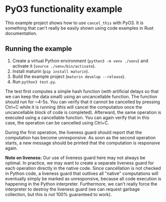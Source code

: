 # PyO3 functionality example

This example project shows how to use `cancel_this` with PyO3. It is something that can't really be easily
shown using code examples in Rust documentation.

## Running the example

1. Create a virtual Python environment (`python3 -m venv ./venv`) and activate it (`source ./venv/bin/activate`).
2. Install maturin (`pip install maturin`).
3. Build the example project (`maturin develop --release`).
4. Run `python3 test.py`.

The test first computes a simple hash function (with artificial delays so that we can keep the data small)
using an uncancellable function. The function should run for ~4-5s. You can verify that it cannot be cancelled
by pressing Ctrl+C while it is running (this will cancel the computation once the uncancellable block of code is
completed). Afterward, the same operation is executed using a cancellable function. You can again verify that 
in this case, the operation can be cancelled using Ctrl+C. 

During the first operation, the liveness guard should report
that the computation has become unresponsive. As soon as the second operation starts, a new message should be
printed that the computation is responsive again.

**Note on liveness:** Our use of liveness guard here may not always be optimal. 
In practice, we may want to create a separate liveness guard for each operation directly in the native code. 
Since cancellation is not checked in Python code, a liveness guard that outlives all "native" computations will 
eventually simply be marked as unresponsive, because all code execution is happening in the Python interpreter. 
Furthermore, we can't really force the interpreter to destroy the liveness guard (we can request garbage collection, 
but this is not 100% guaranteed to work).
